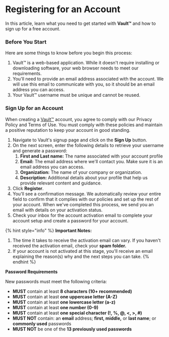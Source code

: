 # Registering for an Account

In this article, learn what you need to get started with **Vault™** and how to sign up for a free account.

### Before You Start <a href="#before-you-start" id="before-you-start"></a>

Here are some things to know before you begin this process:

1. Vault™ is a web-based application. While it doesn't require installing or downloading software, your web browser needs to meet our requirements.
2. You'll need to provide an email address associated with the account. We will use this email to communicate with you, so it should be an email address you can access.
3. Your Vault™ username must be unique and cannot be reused.

### Sign Up for an Account <a href="#sign-up-for-an-account" id="sign-up-for-an-account"></a>

When creating a [Vault™](https://www.autorabit.com/products/vault-data-backup-recovery/) account, you agree to comply with our Privacy Policy and Terms of Use. You must comply with these policies and maintain a positive reputation to keep your account in good standing.

1. Navigate to Vault's signup page and click on the **Sign Up** button.
2. On the next screen, enter the following details to retrieve your username and generate a password:
   1. **First and Last name:** The name associated with your account profile
   2. **Email:** The email address where we'll contact you. Make sure it is an email address you can access.&#x20;
   3. **Organization:** The name of your company or organization.
   4. **Description:** Additional details about your profile that help us provide relevant content and guidance.
3. Click **Register**.
4. You’ll see a confirmation message. We automatically review your entire field to confirm that it complies with our policies and set up the rest of your account. When we've completed this process, we send you an email with details on your activation status.
5. Check your inbox for the account activation email to complete your account setup and create a password for your account.

{% hint style="info" %}
**Important Notes:**

1. The time it takes to receive the activation email can vary. If you haven't received the activation email, check your **spam folder.**&#x20;
2. If your account is not activated at this stage, you'll receive an email explaining the reason(s) why and the next steps you can take.
{% endhint %}

**Password Requirements**

New passwords must meet the following criteria:

* **MUST** contain at least **8 characters (10+ recommended)**
* **MUST** contain at least **one uppercase letter (A-Z)**
* **MUST** contain at least **one lowercase letter (a-z)**
* **MUST** contain at least **one number (0-9)**
* **MUST** contain at least **one special character (!, %, @, <, >, #)**
* **MUST NOT** contain: an **email** address; **first, middle,** or **last name**; or **commonly used** passwords
* **MUST NOT** be one of the **13 previously used passwords**
